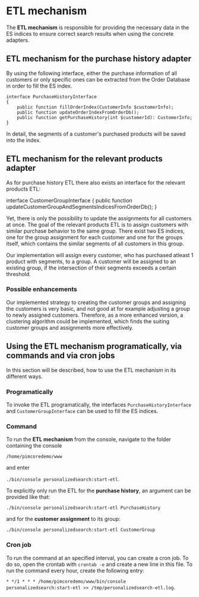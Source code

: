 # ETL mechanism

The **ETL mechanism** is responsible for providing the necessary data in the ES indices to ensure correct search results when using the concrete adapters.

## ETL mechanism for the purchase history adapter

By using the following interface, either the purchase information of all customers or only specific ones can be extracted from the Order Database in order to fill the ES index.

```
interface PurchaseHistoryInterface
{
    public function fillOrderIndex(CustomerInfo $customerInfo);
    public function updateOrderIndexFromOrderDb();
    public function getPurchaseHistory(int $customerId): CustomerInfo;
}
```

In detail, the segments of a customer's purchased products will be saved into the index.

## ETL mechanism for the relevant products adapter

As for purchase history ETL there also exists an interface for the relevant products ETL:

interface CustomerGroupInterface
{
    public function updateCustomerGroupAndSegmentsIndicesFromOrderDb();
}

Yet, there is only the possibility to update the assignments for all customers at once. The goal of the relevant products ETL is to assign customers with similar purchase behavior to the same group. There exist two ES indices, one for the group assignment for each customer and one for the groups itself, which contains the similar segments of all customers in this group.

Our implementation will assign every customer, who has purchased atleast 1 product with segments, to a group. A customer will be assigned to an existing group, if the intersection of their segments exceeds a certain threshold.

### Possible enhancements

Our implemented strategy to creating the customer groups and assigning the customers is very basic, and not good at for example adjusting a group to newly assigned customers. Therefore, as a more enhanced version, a clustering algorithm could be implemented, which finds the suiting customer groups and assignments more effectively.


## Using the ETL mechanism programatically, via commands and via cron jobs
In this section will be described, how to use the ETL mechanism in its different ways.

### Programatically
To invoke the ETL programatically, the interfaces `PurchaseHistoryInterface` and `CustomerGroupInterface` can be used to fill the ES indices.

### Command
To run the **ETL mechanism** from the console, navigate to the folder containing the console

 `/home/pimcoredemo/www` 
 
 and enter 
 
 `./bin/console personalizedsearch:start-etl`.

To explicitly only run the ETL for the **purchase history**, an argument can be provided like that:

`./bin/console personalizedsearch:start-etl PurchaseHistory`

and for the **customer assignment** to its group:

`./bin/console personalizedsearch:start-etl CustomerGroup`


### Cron job

To run the command at an specified interval, you can create a cron job. To do so, open the crontab with `crontab -e` and create a new line in this file.
To run the command every hour, create the following entry:

`* */1 * * * /home/pimcoredemo/www/bin/console personalizedsearch:start-etl >> /tmp/personalizedsearch-etl.log`.